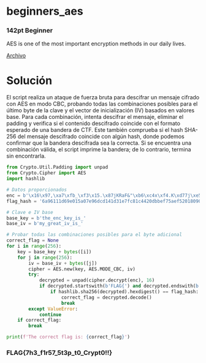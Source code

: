# beginners_aes
### 142pt Beginner

AES is one of the most important encryption methods in our daily lives.

[Archivo](../files/cry-beginners-aes.zip)

# Solución
El script realiza un ataque de fuerza bruta para descifrar un mensaje cifrado con AES en modo CBC, probando todas las combinaciones posibles para el último byte de la clave y el vector de inicialización (IV) basados en valores base. Para cada combinación, intenta descifrar el mensaje, eliminar el padding y verifica si el contenido descifrado coincide con el formato esperado de una bandera de CTF. Este también comprueba si el hash SHA-256 del mensaje descifrado coincide con algún hash, donde podemos confirmar que la bandera descifrada sea la correcta. Si se encuentra una combinación válida, el script imprime la bandera; de lo contrario, termina sin encontrarla.

```python
from Crypto.Util.Padding import unpad
from Crypto.Cipher import AES
import hashlib

# Datos proporcionados
enc = b'\x16\x97,\xa7\xfb_\xf3\x15.\x87jKRaF&"\xb6\xc4x\xf4.K\xd77j\xe5MLI_y\xd96\xf1$\xc5\xa3\x03\x990Q^\xc0\x17M2\x18'
flag_hash = '6a96111d69e015a07e96dcd141d31e7fc81c4420dbbef75aef5201809093210e'

# Clave e IV base
base_key = b'the_enc_key_is_'
base_iv = b'my_great_iv_is_'

# Probar todas las combinaciones posibles para el byte adicional
correct_flag = None
for i in range(256):
    key = base_key + bytes([i])
    for j in range(256):
        iv = base_iv + bytes([j])
        cipher = AES.new(key, AES.MODE_CBC, iv)
        try:
            decrypted = unpad(cipher.decrypt(enc), 16)
            if decrypted.startswith(b'FLAG{') and decrypted.endswith(b'}'):
                if hashlib.sha256(decrypted).hexdigest() == flag_hash:
                    correct_flag = decrypted.decode()
                    break
        except ValueError:
            continue
    if correct_flag:
        break

print(f'The correct flag is: {correct_flag}')
```

### FLAG{7h3_f1r57_5t3p_t0_Crypt0!!}
